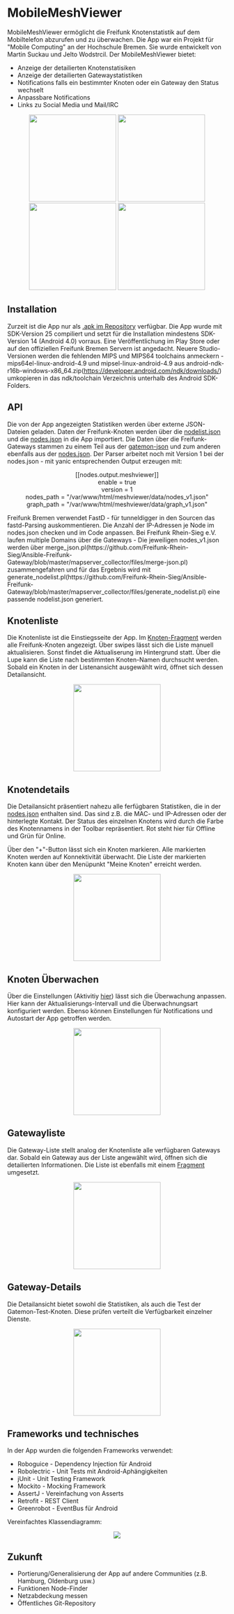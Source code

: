 # MobileMeshViewer

MobileMeshViewer ermöglicht die Freifunk Knotenstatistik auf dem Mobiltelefon abzurufen und zu überwachen. 
Die App war ein Projekt für "Mobile Computing" an der Hochschule Bremen. Sie wurde entwickelt von Martin Suckau und Jelto Wodstrcil.
Der MobileMeshViewer bietet:

* Anzeige der detailierten Knotenstatisiken
* Anzeige der detailierten Gatewaystatistiken
* Notifications falls ein bestimmter Knoten oder ein Gateway den Status wechselt
* Anpassbare Notifications
* Links zu Social Media und Mail/IRC

<p align="center">
  <img src="docs/screenshot_drawer.png?raw=true" width="200"/>
  <img src="docs/screenshot_nodes.png?raw=true" width="200"/>
  <img src="docs/screenshot_node_detail.png?raw=true" width="200"/>
  <img src="docs/screenshot_about.png?raw=true" width="200"/>
</p>

## Installation

Zurzeit ist die App nur als [.apk im Repository](./app-debug.apk?raw=true) verfügbar. 
Die App wurde mit SDK-Version 25 compiliert und setzt für die Installation mindestens SDK-Version 14 (Android 4.0) vorraus.
Eine Veröffentlichung im Play Store oder auf den offiziellen Freifunk Bremen Servern ist angedacht. Neuere Studio-Versionen werden die fehlenden MIPS und MIPS64 toolchains anmeckern - mips64el-linux-android-4.9 und mipsel-linux-android-4.9 aus android-ndk-r16b-windows-x86_64.zip(https://developer.android.com/ndk/downloads/) umkopieren in das ndk/toolchain Verzeichnis unterhalb des Android SDK-Folders.

## API

Die von der App angezeigten Statistiken werden über externe JSON-Dateien geladen. 
Daten der Freifunk-Knoten werden über die [nodelist.json](https://downloads.bremen.freifunk.net/data/nodelist.json) und die [nodes.json](https://downloads.bremen.freifunk.net/data/nodes.json) in die App importiert. 
Die Daten über die Freifunk-Gateways stammen zu einem Teil aus der [gatemon-json](https://status.bremen.freifunk.net/data/merged.json) und zum anderen ebenfalls aus der [nodes.json](http://downloads.bremen.freifunk.net/data/nodes.json).
Der Parser arbeitet noch mit Version 1 bei der nodes.json - mit yanic entsprechenden Output erzeugen mit: 
<p align="center">
[[nodes.output.meshviewer]]<br>
enable = true<br>
version    = 1<br>
nodes_path = "/var/www/html/meshviewer/data/nodes_v1.json"<br>
graph_path = "/var/www/html/meshviewer/data/graph_v1.json"<br>
</p>
Freifunk Bremen verwendet FastD - für tunneldigger in den Sourcen das fastd-Parsing auskommentieren.
Die Anzahl der IP-Adressen je Node im nodes.json checken und im Code anpassen.
Bei Freifunk Rhein-Sieg e.V. laufen multiple Domains über die Gateways - Die jeweiligen nodes_v1.json werden über merge_json.pl(https://github.com/Freifunk-Rhein-Sieg/Ansible-Freifunk-Gateway/blob/master/mapserver_collector/files/merge-json.pl) zusammengefahren und für das Ergebnis wird mit generate_nodelist.pl(https://github.com/Freifunk-Rhein-Sieg/Ansible-Freifunk-Gateway/blob/master/mapserver_collector/files/generate_nodelist.pl) eine passende nodelist.json generiert.

## Knotenliste
Die Knotenliste ist die Einstiegsseite der App. Im [Knoten-Fragment](https://github.com/He1md4ll/MobileMeshViewer/blob/master/app/src/main/java/freifunk/bremen/de/mobilemeshviewer/node/NodeListFragment.java) werden alle Freifunk-Knoten angezeigt. Über swipes lässt sich die Liste manuell aktualisieren. Sonst findet die Aktualiserung im Hintergrund statt. Über die Lupe kann die Liste nach bestimmten Knoten-Namen durchsucht werden. Sobald ein Knoten in der Listenansicht ausgewählt wird, öffnet sich dessen Detailansicht.

<p align="center">
  <img src="docs/screenshot_nodes.png?raw=true" width="200"/>
</p>

## Knotendetails
Die Detailansicht präsentiert nahezu alle ferfügbaren Statistiken, die in der [nodes.json](http://downloads.bremen.freifunk.net/data/nodes.json) enthalten sind. Das sind z.B. die MAC- und IP-Adressen oder der hinterlegte Kontakt. Der Status des einzelnen Knotens wird durch die Farbe des Knotennamens in der Toolbar repräsentiert. Rot steht hier für Offline und Grün für Online.

Über den "+"-Button lässt sich ein Knoten markieren. Alle markierten Knoten werden auf Konnektivität überwacht. Die Liste der markierten Knoten kann über den Menüpunkt "Meine Knoten" erreicht werden.

<p align="center">
  <img src="docs/screenshot_node_detail.png?raw=true" width="200"/>
</p>

## Knoten Überwachen
Über die Einstellungen (Aktivitiy [hier](https://github.com/He1md4ll/MobileMeshViewer/blob/master/app/src/main/java/freifunk/bremen/de/mobilemeshviewer/SettingsActivity.java)) lässt sich die Überwachung anpassen. Hier kann der Aktualisierungs-Intervall und die Überwachnungsart konfiguriert werden. Ebenso können Einstellungen für Notifications und Autostart der App getroffen werden.

<p align="center">
  <img src="docs/screenshot_settings.png?raw=true" width="200"/>
</p>

## Gatewayliste
Die Gateway-Liste stellt analog der Knotenliste alle verfügbaren Gateways dar. Sobald ein Gateway aus der Liste angewählt wird, öffnen sich die detailierten Informationen. Die Liste ist ebenfalls mit einem [Fragment](https://github.com/He1md4ll/MobileMeshViewer/blob/master/app/src/main/java/freifunk/bremen/de/mobilemeshviewer/gateway/GatewayListFragment.java) umgesetzt.
<p align="center">
  <img src="docs/screenshot_gateways.png?raw=true" width="200"/>
</p>

## Gateway-Details
Die Detailansicht bietet sowohl die Statistiken, als auch die Test der Gatemon-Test-Knoten. Diese prüfen verteilt die Verfügbarkeit einzelner Dienste.

<p align="center">
  <img src="docs/screenshot_gateway_detail.png?raw=true" width="200"/>
</p>

## Frameworks und technisches
In der App wurden die folgenden Frameworks verwendet:
* Roboguice - Dependency Injection für Android
* Robolectric - Unit Tests mit Android-Aphängigkeiten
* jUnit - Unit Testing Framework
* Mockito - Mocking Framework
* AssertJ - Vereinfachung von Asserts
* Retrofit - REST Client
* Greenrobot - EventBus für Android

Vereinfachtes Klassendiagramm:
<p align="center">
  <img src="docs/uml_klassendiagramm.png?raw=true"/>
</p>

## Zukunft
* Portierung/Generalisierung der App auf andere Communities (z.B. Hamburg, Oldenburg usw.)
* Funktionen Node-Finder
* Netzabdeckung messen
* Öffentliches Git-Repository
